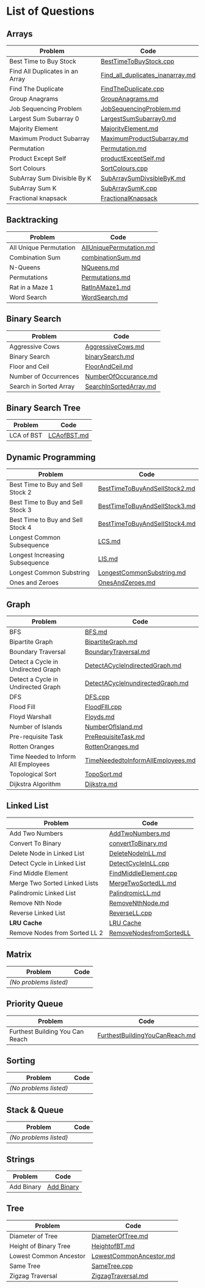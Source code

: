 # **List of Questions**

## Arrays

| Problem                           | Code                                                                                       |
|-----------------------------------|--------------------------------------------------------------------------------------------|
| Best Time to Buy Stock            | [BestTimeToBuyStock.cpp](TopicWiseProblems/Arrays/BestTimeToBuyStock.cpp)                  |
| Find All Duplicates in an Array   | [Find_all_duplicates_inanarray.md](TopicWiseProblems/Arrays/Find_all_duplicates_inanarray.md)|
| Find The Duplicate                | [FindTheDuplicate.cpp](TopicWiseProblems/Arrays/FindTheDuplicate.cpp)                      |
| Group Anagrams                    | [GroupAnagrams.md](TopicWiseProblems/Arrays/GroupAnagrams.md)                              |
| Job Sequencing Problem            | [JobSequencingProblem.md](TopicWiseProblems/Arrays/JobSequencingProblem.md)                |
| Largest Sum Subarray 0            | [LargestSumSubarray0.md](TopicWiseProblems/Arrays/LargestSumSubarray0.md)                  |
| Majority Element                  | [MajorityElement.md](TopicWiseProblems/Arrays/MajorityElement.md)                          |
| Maximum Product Subarray          | [MaximumProductSubarray.md](TopicWiseProblems/Arrays/MaximumProductSubarray.md)            |
| Permutation                       | [Permutation.md](TopicWiseProblems/Arrays/Permutation.md)                                  |
| Product Except Self               | [productExceptSelf.md](TopicWiseProblems/Arrays/productExceptSelf.md)                      |
| Sort Colours                      | [SortColours.cpp](TopicWiseProblems/Arrays/SortColours.cpp)                                |
| SubArray Sum Divisible By K       | [SubArraySumDivsibleByK.md](TopicWiseProblems/Arrays/SubArraySumDivsibleByK.md)            |
| SubArray Sum K                    | [SubArraySumK.cpp](TopicWiseProblems/Arrays/SubArraySumK.cpp)                              |
| Fractional knapsack                   | [FractionalKnapsack](TopicWiseProblems/Arrays/FractionalKnapsack.md)                              |


## Backtracking

| Problem                  | Code                                                                                      |
|--------------------------|-------------------------------------------------------------------------------------------|
| All Unique Permutation    | [AllUniquePermutation.md](TopicWiseProblems/Backtracking/AllUniquePermutation.md)         |
| Combination Sum           | [combinationSum.md](TopicWiseProblems/Backtracking/combinationSum.md)                     |
| N-Queens                  | [NQueens.md](TopicWiseProblems/Backtracking/NQueens.md)                                   |
| Permutations              | [Permutations.md](TopicWiseProblems/Backtracking/Permutations.md)                         |
| Rat in a Maze 1           | [RatlnAMaze1.md](TopicWiseProblems/Backtracking/RatlnAMaze1.md)                           |
| Word Search               | [WordSearch.md](TopicWiseProblems/Backtracking/WordSearch.md)                             |

## Binary Search

| Problem                  | Code                                                                                      |
|--------------------------|-------------------------------------------------------------------------------------------|
| Aggressive Cows           | [AggressiveCows.md](TopicWiseProblems/binarySearch/AggressiveCows.md)                    |
| Binary Search             | [binarySearch.md](TopicWiseProblems/binarySearch/binarySearch.md)                         |
| Floor and Ceil            | [FloorAndCeil.md](TopicWiseProblems/binarySearch/FloorAndCeil.md)                         |
| Number of Occurrences     | [NumberOfOccurance.md](TopicWiseProblems/binarySearch/NumberOfOccurance.md)               |
| Search in Sorted Array    | [SearchlnSortedArray.md](TopicWiseProblems/binarySearch/SearchlnSortedArray.md)           |

## Binary Search Tree

| Problem                  | Code                                                                                      |
|--------------------------|-------------------------------------------------------------------------------------------|
| LCA of BST               | [LCAofBST.md](TopicWiseProblems/BinarySearchTree/LCAofBST.md)                              |

## Dynamic Programming

| Problem                          | Code                                                                                                 |
|----------------------------------|------------------------------------------------------------------------------------------------------|
| Best Time to Buy and Sell Stock 2| [BestTimeToBuyAndSellStock2.md](TopicWiseProblems/DynamicProgramming/BestTimeToBuyAndSellStock2.md)   |
| Best Time to Buy and Sell Stock 3| [BestTimeToBuyAndSelIStock3.md](TopicWiseProblems/DynamicProgramming/BestTimeToBuyAndSelIStock3.md)   |
| Best Time to Buy and Sell Stock 4| [BestTimeToBuyAndSeIIStock4.md](TopicWiseProblems/DynamicProgramming/BestTimeToBuyAndSeIIStock4.md)   |
| Longest Common Subsequence       | [LCS.md](TopicWiseProblems/DynamicProgramming/LCS.md)                                                |
| Longest Increasing Subsequence   | [LIS.md](TopicWiseProblems/DynamicProgramming/LIS.md)                                                |
| Longest Common Substring         | [LongestCommonSubstring.md](TopicWiseProblems/DynamicProgramming/LongestCommonSubstring.md)          |
| Ones and Zeroes                  | [OnesAndZeroes.md](TopicWiseProblems/DynamicProgramming/OnesAndZeroes.md)                            |

## Graph

| Problem                        | Code                                                                                                 |
|--------------------------------|------------------------------------------------------------------------------------------------------|
| BFS                            | [BFS.md](TopicWiseProblems/Graph/BFS.md)                                                             |
| Bipartite Graph                | [BipartiteGraph.md](TopicWiseProblems/Graph/BipartiteGraph.md)                                       |
| Boundary Traversal             | [BoundaryTraversal.md](TopicWiseProblems/Graph/BoundaryTraversal.md)                                 |
| Detect a Cycle in Undirected Graph | [DetectACyclelndirectedGraph.md](TopicWiseProblems/Graph/DetectACyclelndirectedGraph.md)           |
| Detect a Cycle in Undirected Graph | [DetectACyclelnundirectedGraph.md](TopicWiseProblems/Graph/DetectACyclelnundirectedGraph.md)       |
| DFS                            | [DFS.cpp](TopicWiseProblems/Graph/DFS.cpp)                                                           |
| Flood Fill                     | [FloodFlll.cpp](TopicWiseProblems/Graph/FloodFlll.cpp)                                               |
| Floyd Warshall                 | [Floyds.md](TopicWiseProblems/Graph/Floyds.md)                                                       |
| Number of Islands              | [NumberOflsland.md](TopicWiseProblems/Graph/NumberOflsland.md)                                       |
| Pre-requisite Task             | [PreRequisiteTask.md](TopicWiseProblems/Graph/PreRequisiteTask.md)                                   |
| Rotten Oranges                 | [RottenOranges.md](TopicWiseProblems/Graph/RottenOranges.md)                                         |
| Time Needed to Inform All Employees | [TimeNeededtolnformAllEmployees.md](TopicWiseProblems/Graph/TimeNeededtolnformAllEmployees.md)    |
| Topological Sort               | [TopoSort.md](TopicWiseProblems/Graph/TopoSort.md)                                                   |
| Dijkstra Algorithm              | [Dijkstra.md](TopicWiseProblems/Graph/Dijkstra.md)                                                   |

## Linked List

| Problem                | Code                                                                                       |
|------------------------|--------------------------------------------------------------------------------------------|
| Add Two Numbers         | [AddTwoNumbers.md](TopicWiseProblems/LinkedList/AddTwoNumbers.md)                          |
| Convert To Binary       | [convertToBinary.md](TopicWiseProblems/LinkedList/convertToBinary.md)                      |
| Delete Node in Linked List | [DeleteNodelnLL.md](TopicWiseProblems/LinkedList/DeleteNodelnLL.md)                     |
| Detect Cycle in Linked List | [DetectCycIeInLL.cpp](TopicWiseProblems/LinkedList/DetectCycIeInLL.cpp)                |
| Find Middle Element     | [FindMiddIeEIement.cpp](TopicWiseProblems/LinkedList/FindMiddIeEIement.cpp)                |
| Merge Two Sorted Linked Lists | [MergeTwoSortedLL.md](TopicWiseProblems/LinkedList/MergeTwoSortedLL.md)              |
| Palindromic Linked List | [PalindromicLL.md](TopicWiseProblems/LinkedList/PalindromicLL.md)                          |
| Remove Nth Node         | [RemoveNthNode.md](TopicWiseProblems/LinkedList/RemoveNthNode.md)                          |
| Reverse Linked List     | [ReverseLL.cpp](TopicWiseProblems/LinkedList/ReverseLL.cpp)                                |
| **LRU Cache**   | [LRU Cache](TopicWiseProblems/LinkedList/LRUCache.md)                                |
| Remove Nodes from Sorted LL 2 | [RemoveNodesfromSortedLL](TopicWiseProblems/LinkedList/RemoveNodesfromSortedLL.md)                                |

## Matrix

| Problem | Code |
|---------|------|
| *(No problems listed)* | |

## Priority Queue

| Problem                        | Code                                                                                                 |
|--------------------------------|------------------------------------------------------------------------------------------------------|
| Furthest Building You Can Reach| [FurthestBuildingYouCanReach.md](TopicWiseProblesms/Priority_queue/FurthestBuildingYouCanReach.md)    |

## Sorting

| Problem | Code |
|---------|------|
| *(No problems listed)* | |

## Stack & Queue

| Problem | Code |
|---------|------|
| *(No problems listed)* | |

## Strings

| Problem   | Code                                                                          |
|-----------|-------------------------------------------------------------------------------|
| Add Binary| [Add Binary](TopicWiseProblems/Strings/addBinary.md)                          |

## Tree

| Problem                       | Code                                                                                     |
|-------------------------------|------------------------------------------------------------------------------------------|
| Diameter of Tree              | [DiameterOfTree.md](TopicWiseProblems/Tree/DiameterOfTree.md)                             |
| Height of Binary Tree         | [HeightofBT.md](TopicWiseProblems/Tree/HeightofBT.md)                                     |
| Lowest Common Ancestor        | [LowestCommonAncestor.md](TopicWiseProblems/Tree/LowestCommonAncestor.md)                 |
| Same Tree                     | [SameTree.cpp](TopicWiseProblems/Tree/SameTree.cpp)                                       |
| Zigzag Traversal              | [ZigzagTraversal.md](TopicWiseProblems/Tree/ZigzagTraversal.md)                           |
